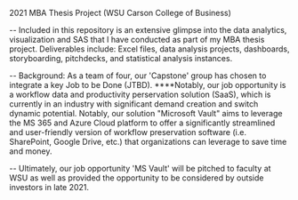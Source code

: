 2021 MBA Thesis Project (WSU Carson College of Business)

-- Included in this repository is an extensive glimpse into the data analytics, visualization and SAS that I have conducted as part of my MBA thesis project. Deliverables include: Excel files, data analysis projects, dashboards, storyboarding, pitchdecks, and statistical analysis instances.  

--  Background: As a team of four, our 'Capstone' group has chosen to integrate a key Job to be Done (JTBD). ****Notably, our job opportunity is a workflow data and productivity perservation solution (SaaS), which is currently in an industry with significant demand creation and switch dynamic potential. Notably, our solution "Microsoft Vault" aims to leverage the MS 365 and Azure Cloud platform to offer a significantly streamlined and user-friendly version of workflow preservation software (i.e. SharePoint, Google Drive, etc.) that organizations can leverage to save time and money. 

-- Ultimately, our job opportunity 'MS Vault' will be pitched to faculty at WSU as well as provided the opportunity to be considered by outside investors in late 2021.  
